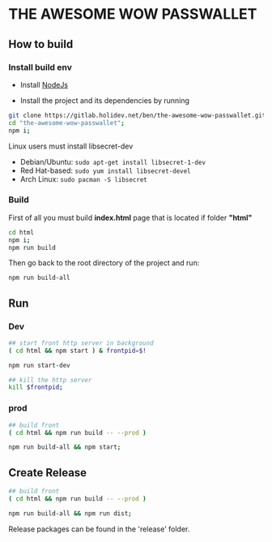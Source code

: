 # THE AWESOME WOW PASSWALLET

## How to build

### Install build env

- Install [NodeJs](https://nodejs.org/)

- Install the project and its dependencies by running

```bash
git clone https://gitlab.holidev.net/ben/the-awesome-wow-passwallet.git;
cd "the-awesome-wow-passwallet";
npm i;
```

Linux users must install libsecret-dev

- Debian/Ubuntu: `sudo apt-get install libsecret-1-dev`
- Red Hat-based: `sudo yum install libsecret-devel`
- Arch Linux: `sudo pacman -S libsecret`

### Build

First of all you must build **index.html** page that is located if folder **"html"**

```bash
cd html
npm i;
npm run build
```

Then go back to the root directory of the project and run:

```bash
npm run build-all
```

## Run

### Dev

```bash
## start front http server in background
( cd html && npm start ) & frontpid=$!

npm run start-dev

## kill the http server
kill $frontpid;

```

### prod

```bash
## build front
( cd html && npm run build -- --prod )

npm run build-all && npm start;
```

## Create Release

```bash
## build front
( cd html && npm run build -- --prod )

npm run build-all && npm run dist;
```

Release packages can be found in the 'release' folder.
